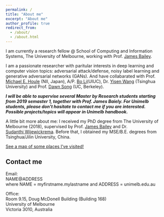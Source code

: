 ```yaml
---
permalink: /
title: "About me"
excerpt: "About me"
author_profile: true
redirect_from: 
  - /about/
  - /about.html
---
```

I am currently a research fellow @ School of Computing and Information Systems, The University of Melbourne, working with Prof. [James Bailey](http://people.eng.unimelb.edu.au/baileyj/).

I am a passionate researcher with paritular interests in deep learning and computer vision topics: adversarial attack/defense, noisy label learning and generative adversarial networks (GANs). And have collabarated with Prof. [Michael E. Houle](http://research.nii.ac.jp/~meh/) (NII, Japan), A/P. [Bo Li](http://www.crystal-boli.com/)(UIUC), Dr. [Yisen Wang](https://www.cc.gatech.edu/~ywang3430/) (Tsinghua University) and Prof. [Dawn Song](https://people.eecs.berkeley.edu/~dawnsong/) (UC, Berkeley).

**_I will be able to supervise several Master by Research students starting from 2019 semaster 1, together with Prof. James Baiely. For Unimelb students, please don't hasitate to contact me if you are interested. Possible projects/topics will appear in Unimelb handbook._**

A little bit more about me: I received my PhD degree from The University of Melbourne (2018), supervised by Prof. [James Bailey](http://people.eng.unimelb.edu.au/baileyj/) and Dr. [Sudanthi Wijewickrema](https://scholar.google.com/citations?user=MjgOHPYAAAAJ&hl=en). Before that, I obtained my MSE/B.E. degrees from Tsinghua/Jilin University, China.

<p style="text-decoration:underline;"><a href="/talkmap.html">See a map of some places I've visited!</a></p>

Contact me
------
Email:<br/>
 NAME@ADDRESS<br/>
 where NAME = myfirstname.mylastname and ADDRESS = unimelb.edu.au<br/>

Office:<br/>
Room 9.15, Doug McDonell Building (Building 168)<br/>
University of Melbourne<br/>
Victoria 3010, Australia<br/>
